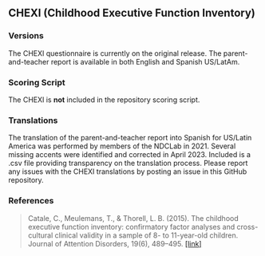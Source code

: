## CHEXI (Childhood Executive Function Inventory)

### Versions
The CHEXI questionnaire is currently on the original release. The parent-and-teacher report is available in both English and Spanish US/LatAm.


### Scoring Script
The CHEXI is **not** included in the repository scoring script.


### Translations
The translation of the parent-and-teacher report into Spanish for US/Latin America was performed by members of the NDCLab in 2021. Several missing accents were identified and corrected in April 2023. Included is a .csv file providing transparency on the translation process. Please report any issues with the CHEXI translations by posting an issue in this GitHub repository.


### References
> Catale, C., Meulemans, T., & Thorell, L. B. (2015). The childhood executive function inventory: confirmatory factor analyses and cross-cultural clinical validity in a sample of 8- to 11-year-old children. Journal of Attention Disorders, 19(6), 489–495. [[link]](https://pubmed.ncbi.nlm.nih.gov/23355496/)